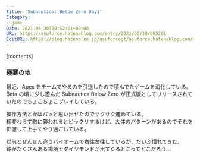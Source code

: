 ```yaml
---
Title: 'Subnautica: Below Zero Day1'
Category:
- game
Date: 2021-06-30T00:52:01+09:00
URL: https://asuforce.hatenablog.com/entry/2021/06/30/005201
EditURL: https://blog.hatena.ne.jp/asuforcegt/asuforce.hatenablog.com/atom/entry/26006613781443583
---
```


[:contents]

### 極寒の地

最近、Apex をチームでやるのを引退したので積んでたゲームを消化している。  
Beta の頃に少し遊んだ Subnautica Below Zero が正式版としてリリースされていたのでちょこちょこプレイしている。

操作方法とかはパッと思い出せたのでサクサク進めている。  
相変わらず敵に襲われるとビックリするけど、大体のパターンがあるのでそれを把握して上手くやり過ごしている。  

以前とぜんぜん違うバイオームで右往左往しているが、だいぶ慣れてきた。  
鉛がたくさんある場所とダイヤモンドが出てくるとこってどこだろう...


